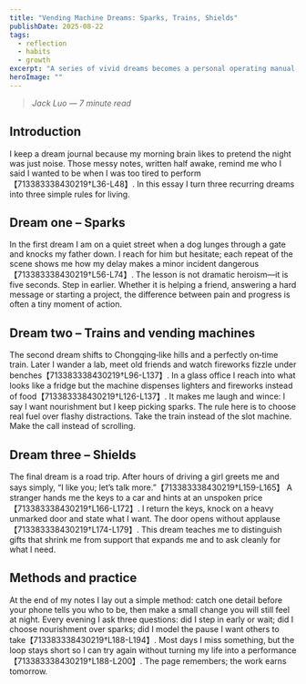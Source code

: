 ```yaml
---
title: "Vending Machine Dreams: Sparks, Trains, Shields"
publishDate: 2025-08-22
tags:
  - reflection
  - habits
  - growth
excerpt: "A series of vivid dreams becomes a personal operating manual: step in earlier, choose nourishment over sparks and model the pause you want others to take."
heroImage: ""
---
```


> *Jack Luo — 7 minute read*

## Introduction

I keep a dream journal because my morning brain likes to pretend the night was just noise.  Those messy notes, written half awake, remind me who I said I wanted to be when I was too tired to perform【713383338430219†L36-L48】.  In this essay I turn three recurring dreams into three simple rules for living.

## Dream one – Sparks

In the first dream I am on a quiet street when a dog lunges through a gate and knocks my father down.  I reach for him but hesitate; each repeat of the scene shows me how my delay makes a minor incident dangerous【713383338430219†L56-L74】.  The lesson is not dramatic heroism—it is five seconds.  Step in earlier.  Whether it is helping a friend, answering a hard message or starting a project, the difference between pain and progress is often a tiny moment of action.

## Dream two – Trains and vending machines

The second dream shifts to Chongqing‑like hills and a perfectly on‑time train.  Later I wander a lab, meet old friends and watch fireworks fizzle under benches【713383338430219†L96-L137】.  In a glass office I reach into what looks like a fridge but the machine dispenses lighters and fireworks instead of food【713383338430219†L126-L137】.  It makes me laugh and wince: I say I want nourishment but I keep picking sparks.  The rule here is to choose real fuel over flashy distractions.  Take the train instead of the slot machine.  Make the call instead of scrolling.

## Dream three – Shields

The final dream is a road trip.  After hours of driving a girl greets me and says simply, “I like you; let’s talk more.”【713383338430219†L159-L165】  A stranger hands me the keys to a car and hints at an unspoken price【713383338430219†L166-L172】.  I return the keys, knock on a heavy unmarked door and state what I want.  The door opens without applause【713383338430219†L174-L179】.  This dream teaches me to distinguish gifts that shrink me from support that expands me and to ask cleanly for what I need.

## Methods and practice

At the end of my notes I lay out a simple method: catch one detail before your phone tells you who to be, then make a small change you will still feel at night.  Every evening I ask three questions: did I step in early or wait; did I choose nourishment over sparks; did I model the pause I want others to take【713383338430219†L188-L194】.  Most days I miss something, but the loop stays short so I can try again without turning my life into a performance【713383338430219†L188-L200】.  The page remembers; the work earns tomorrow.
